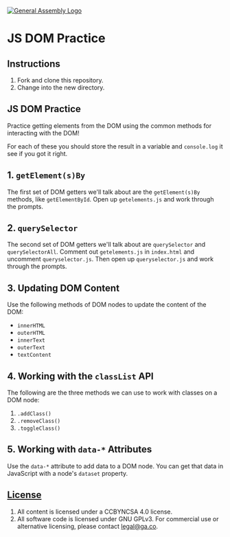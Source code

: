 [![General Assembly Logo](https://camo.githubusercontent.com/1a91b05b8f4d44b5bbfb83abac2b0996d8e26c92/687474703a2f2f692e696d6775722e636f6d2f6b6538555354712e706e67)](https://generalassemb.ly/education/web-development-immersive)

# JS DOM Practice

## Instructions

1. Fork and clone this repository.
1. Change into the new directory.

## JS DOM Practice

Practice getting elements from the DOM using the common methods for interacting
with the DOM!

For each of these you should store the result in a variable and `console.log` it
see if you got it right.

## 1. `getElement(s)By`

The first set of DOM getters we'll talk about are the `getElement(s)By` methods,
like `getElementById`. Open up `getelements.js` and work through the prompts.

## 2. `querySelector`

The second set of DOM getters we'll talk about are `querySelector` and
`querySelectorAll`. Comment out `getelements.js` in `index.html` and uncomment
`queryselector.js`. Then open up `queryselector.js` and work through the
prompts.

## 3. Updating DOM Content

Use the following methods of DOM nodes to update the content of the DOM:

* `innerHTML`
* `outerHTML`
* `innerText`
* `outerText`
* `textContent`

## 4. Working with the `classList` API

The following are the three methods we can use to work with classes on a DOM
node:

1. `.addClass()`
1. `.removeClass()`
1. `.toggleClass()`

## 5. Working with `data-*` Attributes

Use the `data-*` attribute to add data to a DOM node. You can get that data in
JavaScript with a node's `dataset` property.

## [License](LICENSE)

1.  All content is licensed under a CC­BY­NC­SA 4.0 license.
1.  All software code is licensed under GNU GPLv3. For commercial use or
    alternative licensing, please contact legal@ga.co.
